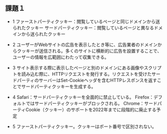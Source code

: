 ## 課題１

- 1
ファーストパーティクッキー：閲覧しているページと同じドメインから送られたクッキー
サードパーティクッキー：閲覧しているページと異なるドメインから送られたクッキー

- 2
ユーザーがWebサイトの広告を表示したとき等に、広告業者のドメインからクッキーが送信される。多くのサイトに横断的に広告を設置することで、ユーザーの情報を広範囲にわたって収集できる。

- 3
サイト表示する際に表示したページと別のドメインにある画像やスクリプトを読み込む際に、HTTPリクエストを発行する。リクエストを受けたサードパーティのサーバーはSet-Cookieヘッダを含むHTTPレスポンスを返すことでサードパーティクッキーを生成する。


- 4 
Safari：サードパーティクッキーを全面的に禁止している。
Firefox：デフォルトではサードパーティクッキーがブロックされる。
Chrome：サードパーティCookie（クッキー）のサポートを2022年までに段階的に廃止する予定

- 5
ファーストパーティクッキー。クッキーはポート番号で区別されない。